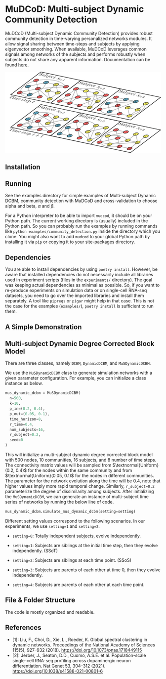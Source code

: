 # MuDCoD: Multi-subject Dynamic Community Detection
MuDCoD (Multi-subject Dynamic Community Detection) provides robust community detection in time-varying personalized networks modules.
It allow signal sharing between time-steps and subjects by applying eigenvector smoothing.
When available, MuDCoD leverages common signals among networks of the subjects and performs robustly when subjects do not share any apparent information. Documentation can be found [here](https://bo1929.github.io/documentations/MuDCoD/community_detection.html).

![Alt text](docs/toy-ms-dyn-nw.png?raw=true "Multi-subject Dynamic Networks")

## Installation

## Running
See the examples directory for simple examples of Multi-subject Dynamic DCBM, community detection with MuDCoD and cross-validation to choose alpha and beta, $\alpha$ and $\beta$.

For a Python interpreter to be able to import `mudcod`, it should be on your Python path.
The current working directory is (usually) included in the Python path.
So you can probably run the examples by running commands like `python examples/community_detection.py` inside the directory which you clone.
You might also want to add `mudcod` to your global Python path by installing it via `pip` or copying it to your site-packages directory.

## Dependencies
You are able to install dependencies by using `poetry install`.
However, be aware that installed dependencies do not necessarily include all libraries used in experiment scripts (files in the `experiments/` directory).
The goal was keeping actual dependencies as minimal as possible.
So, if you want to re-produce experiments on simulation data or on single-cell RNA-seq datasets, you need to go over the imported libraries and install them separately.
A tool like `pipreqs` or `pigar` might help in that case.
This is not the case for the examples (`examples/`), `poetry install` is sufficient to run them.

## A Simple Demonstration

## Multi-subject Dynamic Degree Corrected Block Model
There are three classes, namely `DCBM`, `DynamicDCBM`, and `MuSDynamicDCBM`.

We use the `MuSDynamicDCBM` class to generate simulation networks with a given parameter configuration.
For example, you can initialize a class instance as below.
```python
mus_dynamic_dcbm = MuSDynamicDCBM(
  n=500,
  k=10,
  p_in=(0.2, 0.4),
  p_out=(0.05, 0.1),
  time_horizon=8,
  r_time=0.4,
  num_subjects=16,
  r_subject=0.2,
  seed=0
)
```
This will initialize a multi-subject dynamic degree corrected block model with $500$ nodes, $10$ communities, $16$ subjects, and $8$ number of time steps.
The connectivity matrix values will be sampled from $\textnormal{Uniform}(0.2, 0.4)$ for the nodes within the same community and from  $\textnormal{Uniform}(0.05, 0.1)$ for the nodes in different communities.
The parameter for the network evolution along the time will be $0.4$, note that higher values imply more rapid temporal change.
Similarly, `r_subject=0.2` parameterize the degree of dissimilarity among subjects.
After initializing the `MuSDynamicDCBM`, we can generate an instance of multi-subject time series of networks by running the below line of code.
```python
mus_dynamic_dcbm.simulate_mus_dynamic_dcbm(setting=setting)
```
Different setting values correspond to the following scenarios. In our experiments, we use `setting=1` and `setting=2`.

* `setting=0`: Totally independent subjects, evolve independently.

* `setting=1`: Subjects are siblings at the initial time step, then they evolve independently. (SSoT)

* `setting=2`: Subjects are siblings at each time point. (SSoS)

* `setting=3`: Subjects are parents of each other at time 0, then they evolve independently.

* `setting=4`: Subjects are parents of each other at each time point.

## File & Folder Structure
The code is mostly organized and readable.

<!-- * `mudcod/`: Root folder of the package. -->
<!--   * `dcbm.py`: Degree Corrected Block Models for dynamic and multi-subject dynamic settings. -->
<!--   * `spectral.py`: Mixin class for common spectral methods such as model order selection eigen value completion. -->
<!--   * `nw.py`: Loss functions (modularity and loglikelihood) and network similarity measures<sup>[1](#myfootnote1)</sup>. -->
<!--   * `static.py`: Implementation of static spectral clustering. -->
<!--   * `pisces.py`: Implementation of PisCES. -->
<!--   * `muspces.py`: Implementation of MuDCoD. -->
<!--   * `utils/`: Utilities. -->
<!--     * `visualization.py`: Plotting methods for networks and results. -->
<!--     * `sutils.py`: Read/write and logging utilities. -->
<!-- * `simulations/`: Simulation scripts for performance comparison of community detection methods. -->
<!--   * `classes-DCBM/`: Put DCBM parameter configurations here, example `.yaml` files are provided. -->
<!--   * `configuration/`: Simulation configurations will be automatically saved here when you run cross-validation. -->
<!--   * `log/`: Output directory for log files. -->
<!--   * `report.py`: Reports and summaries of results of performed simulations. -->
<!--   * `run_simulation.sh`: Bash script that can be used as a CLI to perform many simulation replicates. -->
<!--   * `simulation.py`: A CLI for Multi-subject Dynamic DCBM simulations, perform cross-validation and/or community detection. -->
<!-- * `examples/`: -->
<!--   * `mus_dyn_dcbm.py` -->
<!--   * `cross_validation.py` -->
<!--   * `community_detection.py` -->
<!-- * `docs/`: Documentation. -->

<!-- Below folders are not included in the package. -->
<!-- They are used to applying MuDCoD on a scRNA-seq study of long-term human induced pluripotent stem cell (iPSC) across multiple donors [2]. -->
<!-- It might be useful to check them out if you want to apply MuDCoD on such data. -->
<!-- * `experiments/` -->
<!-- * `notebooks/` -->
<!-- * `results/` -->

<!-- <a name="myfootnote1">1</a>: Network similarity measures are adapted from [netrd library](https://github.com/netsiphd/netrd). -->

## References
* [1]: Liu, F., Choi, D., Xie, L., Roeder, K. Global spectral clustering in dynamic networks. Proceedings of the National Academy of Sciences 115(5), 927–932 (2018). https://doi.org/10.1073/pnas.1718449115
* [2]: Jerber, J., Seaton, D.D., Cuomo, A.S.E. et al. Population-scale single-cell RNA-seq profiling across dopaminergic neuron differentiation. Nat Genet 53, 304–312 (2021). https://doi.org/10.1038/s41588-021-00801-6
